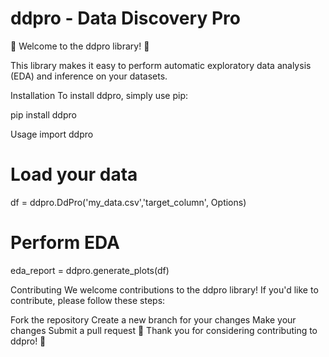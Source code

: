 <h1> ddpro - Data Discovery Pro </h1>

🎉 Welcome to the ddpro library! 🎉

This library makes it easy to perform automatic exploratory data analysis (EDA) and inference on your datasets.

Installation
To install ddpro, simply use pip:

pip install ddpro

Usage
import ddpro

# Load your data
df = ddpro.DdPro('my_data.csv','target_column', Options)

# Perform EDA
eda_report = ddpro.generate_plots(df)


Contributing
We welcome contributions to the ddpro library! If you'd like to contribute, please follow these steps:

Fork the repository
Create a new branch for your changes
Make your changes
Submit a pull request
🙌 Thank you for considering contributing to ddpro! 🙌
